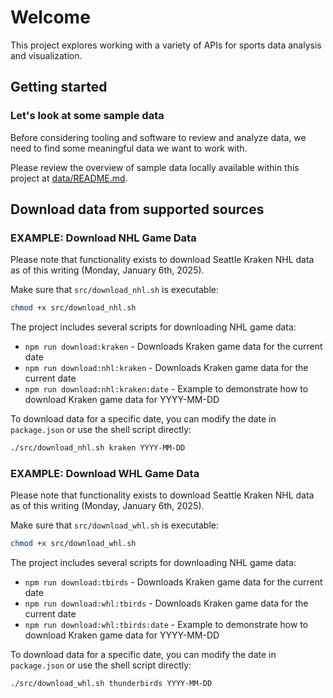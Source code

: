 # Welcome

This project explores working with a variety of APIs for sports data analysis and visualization.

## Getting started

### Let's look at some sample data

Before considering tooling and software to review and analyze data, we need to find some meaningful data we want to work with.

Please review the overview of sample data locally available within this project at [data/README.md](data/README.md).

## Download data from supported sources

### EXAMPLE: Download NHL Game Data

Please note that functionality exists to download Seattle Kraken NHL data as of this writing (Monday, January 6th, 2025).

Make sure that `src/download_nhl.sh` is executable:

```bash
chmod +x src/download_nhl.sh
```

The project includes several scripts for downloading NHL game data:

- `npm run download:kraken` - Downloads Kraken game data for the current date
- `npm run download:nhl:kraken` - Downloads Kraken game data for the current date
- `npm run download:nhl:kraken:date` - Example to demonstrate how to download Kraken game data for YYYY-MM-DD

To download data for a specific date, you can modify the date in `package.json` or use the shell script directly:

```bash
./src/download_nhl.sh kraken YYYY-MM-DD
```

### EXAMPLE: Download WHL Game Data

Please note that functionality exists to download Seattle Kraken NHL data as of this writing (Monday, January 6th, 2025).

Make sure that `src/download_whl.sh` is executable:

```bash
chmod +x src/download_whl.sh
```

The project includes several scripts for downloading NHL game data:

- `npm run download:tbirds` - Downloads Kraken game data for the current date
- `npm run download:whl:tbirds` - Downloads Kraken game data for the current date
- `npm run download:whl:tbirds:date` - Example to demonstrate how to download Kraken game data for YYYY-MM-DD

To download data for a specific date, you can modify the date in `package.json` or use the shell script directly:

```bash
./src/download_whl.sh thunderbirds YYYY-MM-DD
```
